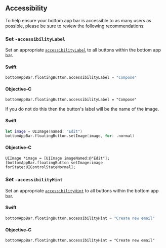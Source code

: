 ## Accessibility

To help ensure your bottom app bar is accessible to as many users as possible, please be sure to review the
following recommendations:

### Set `-accessibilityLabel`

Set an appropriate
[`accessibilityLabel`](https://developer.apple.com/documentation/uikit/uiaccessibilityelement/1619577-accessibilitylabel)
to all buttons within the bottom app bar.

#### Swift

```swift
bottomAppBar.floatingButton.accessibilityLabel = "Compose"
```

#### Objective-C

```objc
bottomAppBar.floatingButton.accessibilityLabel = "Compose"
```

If you do not do this then the button's label will be the name of the image.

#### Swift

```swift
let image = UIImage(named: "Edit")
bottomAppBar.floatingButton.setImage(image, for: .normal)
```

#### Objective-C
```objc
UIImage *image = [UIImage imageNamed:@"Edit"];
[bottomAppBar.floatingButton setImage:image forState:UIControlStateNormal];
```

### Set `-accessibilityHint`

Set an appropriate
[`accessibilityHint`](https://developer.apple.com/documentation/objectivec/nsobject/1615093-accessibilityhint)
to all buttons within the bottom app bar.

#### Swift

```swift
bottomAppBar.floatingButton.accessibilityHint = "Create new email"
```

#### Objective-C

```objc
bottomAppBar.floatingButton.accessibilityHint = "Create new email"
```
